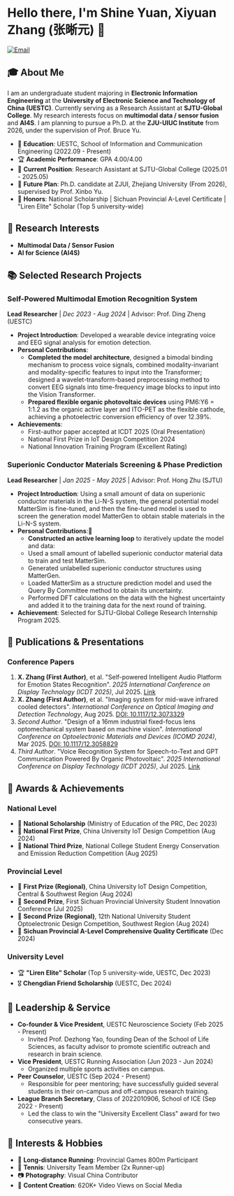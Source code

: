 # Hello there, I'm Shine Yuan, Xiyuan Zhang (张晰元) 👋

[![Email](https://img.shields.io/badge/Email-mail_Xiyuan_Zhang@126.com-D14836?style=flat-square&logo=gmail)](mailto:mail_Xiyuan_Zhang@126.com)

## 🎓 About Me

I am an undergraduate student majoring in **Electronic Information Engineering** at the **University of Electronic Science and Technology of China (UESTC)**. Currently serving as a Research Assistant at **SJTU-Global College**. My research interests focus on **multimodal data / sensor fusion** and **AI4S**. I am planning to pursue a Ph.D. at the **ZJU-UIUC Institute** from 2026, under the supervision of Prof. Bruce Yu.

- 🏫 **Education**: UESTC, School of Information and Communication Engineering (2022.09 - Present)
- 🏆 **Academic Performance**: GPA 4.00/4.00
- 🔬 **Current Position**: Research Assistant at SJTU-Global College (2025.01 - 2025.05)
- 🚀 **Future Plan**: Ph.D. candidate at ZJUI, Zhejiang University (From 2026), supervised by Prof. Xinbo Yu.
- 🌟 **Honors**: National Scholarship | Sichuan Provincial A-Level Certificate | "Liren Elite" Scholar (Top 5 university-wide)

## 🔬 Research Interests

- **Multimodal Data / Sensor Fusion**
- **AI for Science (AI4S)**

## 📚 Selected Research Projects

### Self-Powered Multimodal Emotion Recognition System
**Lead Researcher** | *Dec 2023 - Aug 2024* | Advisor: Prof. Ding Zheng (UESTC)
- **Project Introduction**: Developed a wearable device integrating voice and EEG signal analysis for emotion detection.
- **Personal Contributions**:
  - **Completed the model architecture**, designed a bimodal binding mechanism to process voice signals, combined modality-invariant and modality-specific features to input into the Transformer; designed a wavelet-transform-based preprocessing method to convert EEG signals into time-frequency image blocks to input into the Vision Transformer.
  - **Prepared flexible organic photovoltaic devices** using PM6:Y6 = 1:1.2 as the organic active layer and ITO-PET as the flexible cathode, achieving a photoelectric conversion efficiency of over 12.39%.
- **Achievements**:
  - First-author paper accepted at ICDT 2025 (Oral Presentation)
  - National First Prize in IoT Design Competition 2024
  - National Innovation Training Program (Excellent Rating)

### Superionic Conductor Materials Screening & Phase Prediction
**Lead Researcher** | *Jan 2025 - May 2025* | Advisor: Prof. Hong Zhu (SJTU)
- **Project Introduction**: Using a small amount of data on superionic conductor materials in the Li-N-S system, the general potential model MatterSim is fine-tuned, and then the fine-tuned model is used to screen the generation model MatterGen to obtain stable materials in the Li-N-S system.
- **Personal Contributions**:
  - **Constructed an active learning loop** to iteratively update the model and data:
  - Used a small amount of labelled superionic conductor material data to train and test MatterSim.
  - Generated unlabelled superionic conductor structures using MatterGen.
  - Loaded MatterSim as a structure prediction model and used the Query By Committee method to obtain its uncertainty.
  - Performed DFT calculations on the data with the highest uncertainty and added it to the training data for the next round of training.
- **Achievement**: Selected for SJTU-Global College Research Internship Program 2025.

## 📝 Publications & Presentations

### Conference Papers
1.  **X. Zhang (First Author)**, et al. "Self-powered Intelligent Audio Platform for Emotion States Recognition". *2025 International Conference on Display Technology (ICDT 2025)*, Jul 2025. [Link](https://sid.onlinelibrary.wiley.com/toc/21680159/2025/56/S1)
2.  **X. Zhang (First Author)**, et al. "Imaging system for mid-wave infrared cooled detectors". *International Conference on Optical Imaging and Detection Technology*, Aug 2025. [DOI: 10.1117/12.3073329](https://doi.org/10.1117/12.3073329)
3.  *Second Author*. "Design of a 16mm industrial fixed-focus lens optomechanical system based on machine vision". *International Conference on Optoelectronic Materials and Devices (ICOMD 2024)*, Mar 2025. [DOI: 10.1117/12.3058829](http://dx.doi.org/10.1117/12.3058829)
4.  *Third Author*. "Voice Recognition System for Speech-to-Text and GPT Communication Powered By Organic Photovoltaic". *2025 International Conference on Display Technology (ICDT 2025)*, Jul 2025. [Link](https://sid.onlinelibrary.wiley.com/toc/21680159/2025/56/S1)

## 🏅 Awards & Achievements

### National Level
- 🥇 **National Scholarship** (Ministry of Education of the PRC, Dec 2023)
- 🥇 **National First Prize**, China University IoT Design Competition (Aug 2024)
- 🥉 **National Third Prize**, National College Student Energy Conservation and Emission Reduction Competition (Aug 2025)

### Provincial Level
- 🥇 **First Prize (Regional)**, China University IoT Design Competition, Central & Southwest Region (Aug 2024)
- 🥈 **Second Prize**, First Sichuan Provincial University Student Innovation Conference (Jul 2025)
- 🥈 **Second Prize (Regional)**, 12th National University Student Optoelectronic Design Competition, Southwest Region (Aug 2024)
- 📔 **Sichuan Provincial A-Level Comprehensive Quality Certificate** (Dec 2024)

### University Level
- 🏆 **"Liren Elite" Scholar** (Top 5 university-wide, UESTC, Dec 2023)
- 🎖️ **Chengdian Friend Scholarship** (UESTC, Dec 2024)

## 💼 Leadership & Service

- **Co-founder & Vice President**, UESTC Neuroscience Society (Feb 2025 - Present)
  - Invited Prof. Dezhong Yao, founding Dean of the School of Life Sciences, as faculty advisor to promote scientific outreach and research in brain science.
- **Vice President**, UESTC Running Association (Jun 2023 - Jun 2024)
  - Organized multiple sports activities on campus.
- **Peer Counselor**, UESTC (Sep 2024 - Present)
  - Responsible for peer mentoring; have successfully guided several students in their on-campus and off-campus research training.
- **League Branch Secretary**, Class of 2022010906, School of ICE (Sep 2022 - Present)
  - Led the class to win the "University Excellent Class" award for two consecutive years.

## 🌟 Interests & Hobbies

- 🏃 **Long-distance Running**: Provincial Games 800m Participant
- 🎾 **Tennis**: University Team Member (2x Runner-up)
- 📷 **Photography**: Visual China Contributor
- 📱 **Content Creation**: 620K+ Video Views on Social Media
